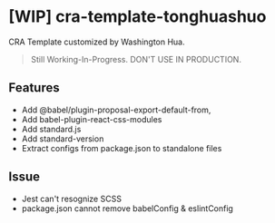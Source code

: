 # [WIP] cra-template-tonghuashuo

CRA Template customized by Washington Hua.

> Still Working-In-Progress. DON'T USE IN PRODUCTION.

## Features

- Add @babel/plugin-proposal-export-default-from,
- Add babel-plugin-react-css-modules
- Add standard.js
- Add standard-version
- Extract configs from package.json to standalone files

## Issue

- Jest can't resognize SCSS
- package.json cannot remove babelConfig & eslintConfig
